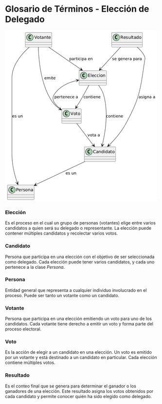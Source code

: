 # Glosario de Términos - Elección de Delegado

![](Votacion.png)

### Elección
Es el proceso en el cual un grupo de personas (votantes) elige entre varios candidatos a quien será su delegado o representante. La elección puede contener múltiples candidatos y recolectar varios votos.

### Candidato
Persona que participa en una elección con el objetivo de ser seleccionada como delegado. Cada elección puede tener varios candidatos, y cada uno pertenece a la clase *Persona*.

### Persona
Entidad general que representa a cualquier individuo involucrado en el proceso. Puede ser tanto un votante como un candidato.

### Votante
Persona que participa en una elección emitiendo un voto para uno de los candidatos. Cada votante tiene derecho a emitir un voto y forma parte del proceso electoral.

### Voto
Es la acción de elegir a un candidato en una elección. Un voto es emitido por un votante y está destinado a un candidato en particular. Cada elección contiene múltiples votos.

### Resultado
Es el conteo final que se genera para determinar el ganador o los ganadores de una elección. Este resultado asigna los votos obtenidos por cada candidato y permite conocer quién ha sido elegido como delegado.
